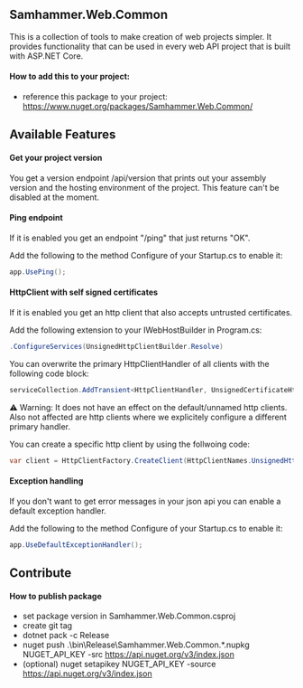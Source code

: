 ## Samhammer.Web.Common

This is a collection of tools to make creation of web projects simpler.
It provides functionality that can be used in every web API project that is built with ASP.NET Core.

#### How to add this to your project:
- reference this package to your project: https://www.nuget.org/packages/Samhammer.Web.Common/

## Available Features

#### Get your project version
You get a version endpoint /api/version that prints out your assembly version and the hosting environment of the project. This feature can't be disabled at the moment.

#### Ping endpoint
If it is enabled you get an endpoint "/ping" that just returns "OK".

Add the following to the method Configure of your Startup.cs to enable it:
```csharp
app.UsePing();
```

#### HttpClient with self signed certificates
If it is enabled you get an http client that also accepts untrusted certificates.

Add the following extension to your IWebHostBuilder in Program.cs:
```csharp
.ConfigureServices(UnsignedHttpClientBuilder.Resolve)
```

You can overwrite the primary HttpClientHandler of all clients with the following code block:
```csharp
serviceCollection.AddTransient<HttpClientHandler, UnsignedCertificateHttpClientHandler>();
```

:warning: Warning: It does not have an effect on the default/unnamed http clients. Also not affected
are http clients where we explicitely configure a different primary handler.

You can create a specific http client by using the follwoing code:
```csharp
var client = HttpClientFactory.CreateClient(HttpClientNames.UnsignedHttpClient);
```

#### Exception handling
If you don't want to get error messages in your json api you can enable a default exception handler.

Add the following to the method Configure of your Startup.cs to enable it:
```csharp
app.UseDefaultExceptionHandler();
```

## Contribute

#### How to publish package
- set package version in Samhammer.Web.Common.csproj
- create git tag
- dotnet pack -c Release
- nuget push .\bin\Release\Samhammer.Web.Common.*.nupkg NUGET_API_KEY -src https://api.nuget.org/v3/index.json
- (optional) nuget setapikey NUGET_API_KEY -source https://api.nuget.org/v3/index.json
